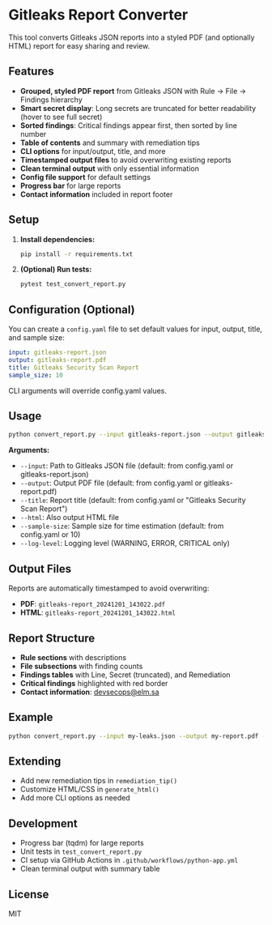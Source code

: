 # Gitleaks Report Converter

This tool converts Gitleaks JSON reports into a styled PDF (and optionally HTML) report for easy sharing and review.

## Features
- **Grouped, styled PDF report** from Gitleaks JSON with Rule → File → Findings hierarchy
- **Smart secret display**: Long secrets are truncated for better readability (hover to see full secret)
- **Sorted findings**: Critical findings appear first, then sorted by line number
- **Table of contents** and summary with remediation tips
- **CLI options** for input/output, title, and more
- **Timestamped output files** to avoid overwriting existing reports
- **Clean terminal output** with only essential information
- **Config file support** for default settings
- **Progress bar** for large reports
- **Contact information** included in report footer

## Setup

1. **Install dependencies:**
   ```bash
   pip install -r requirements.txt
   ```

2. **(Optional) Run tests:**
   ```bash
   pytest test_convert_report.py
   ```

## Configuration (Optional)

You can create a `config.yaml` file to set default values for input, output, title, and sample size:

```yaml
input: gitleaks-report.json
output: gitleaks-report.pdf
title: Gitleaks Security Scan Report
sample_size: 10
```

CLI arguments will override config.yaml values.

## Usage

```bash
python convert_report.py --input gitleaks-report.json --output gitleaks-report.pdf --title "My Security Report" --html
```

**Arguments:**
- `--input`: Path to Gitleaks JSON file (default: from config.yaml or gitleaks-report.json)
- `--output`: Output PDF file (default: from config.yaml or gitleaks-report.pdf)
- `--title`: Report title (default: from config.yaml or "Gitleaks Security Scan Report")
- `--html`: Also output HTML file
- `--sample-size`: Sample size for time estimation (default: from config.yaml or 10)
- `--log-level`: Logging level (WARNING, ERROR, CRITICAL only)

## Output Files

Reports are automatically timestamped to avoid overwriting:
- **PDF**: `gitleaks-report_20241201_143022.pdf`
- **HTML**: `gitleaks-report_20241201_143022.html`

## Report Structure

- **Rule sections** with descriptions
- **File subsections** with finding counts
- **Findings tables** with Line, Secret (truncated), and Remediation
- **Critical findings** highlighted with red border
- **Contact information**: devsecops@elm.sa

## Example

```bash
python convert_report.py --input my-leaks.json --output my-report.pdf --title "Security Scan" --html
```

## Extending
- Add new remediation tips in `remediation_tip()`
- Customize HTML/CSS in `generate_html()`
- Add more CLI options as needed

## Development
- Progress bar (tqdm) for large reports
- Unit tests in `test_convert_report.py`
- CI setup via GitHub Actions in `.github/workflows/python-app.yml`
- Clean terminal output with summary table

## License
MIT